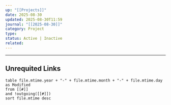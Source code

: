 ```yaml
---
up: "[[Projects]]"
date: 2025-08-30
updated: 2025-08-30T11:59
journal: "[[2025-08-30]]"
category: Project
type:
status: Active | Inactive
related:
---
```

















-----
## Unrequited Links
```dataview
table file.mtime.year + "-" + file.mtime.month + "-" + file.mtime.day as Modified
from [[#]]
and !outgoing([[#]])
sort file.mtime desc
```
